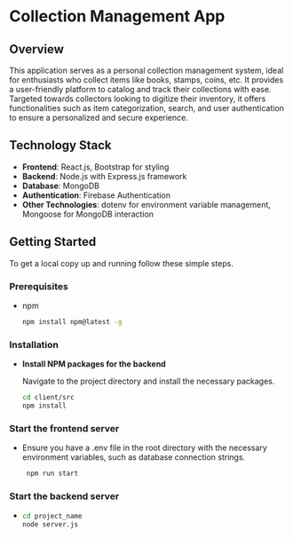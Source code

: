 # Collection Management App

## Overview

This application serves as a personal collection management system, ideal for enthusiasts who collect items like books, stamps, coins, etc. It provides a user-friendly platform to catalog and track their collections with ease. Targeted towards collectors looking to digitize their inventory, it offers functionalities such as item categorization, search, and user authentication to ensure a personalized and secure experience.

## Technology Stack

- **Frontend**: React.js, Bootstrap for styling
- **Backend**: Node.js with Express.js framework
- **Database**: MongoDB
- **Authentication**: Firebase Authentication
- **Other Technologies**: dotenv for environment variable management, Mongoose for MongoDB interaction

## Getting Started

To get a local copy up and running follow these simple steps.

### Prerequisites

- npm
  ```sh
  npm install npm@latest -g

### Installation

- **Install NPM packages for the backend**
   
   Navigate to the project directory and install the necessary packages.
   
   ```sh
   cd client/src
   npm install
### Start the frontend server

- Ensure you have a .env file in the root directory with the necessary environment variables, such as database connection strings.

  ```sh
   npm run start

### Start the backend server
 - ```sh
   cd project_name 
   node server.js
 
